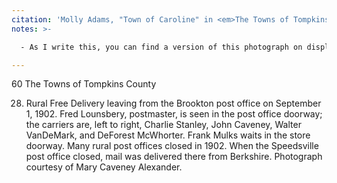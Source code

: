 ```yaml
---
citation: 'Molly Adams, "Town of Caroline" in <em>The Towns of Tompkins County: From Podunk to the Magnetic Springs</em> edited by Jane Marsh Dieckmann, p60.'
notes: >-

  - As I write this, you can find a version of this photograph on display at the Caroline History Room, Slaterville Springs NY, as well as the small lobby area of the Brooktondale Post Office.

---
```

60 The Towns of Tompkins County 

28. Rural Free Delivery leaving from the Brookton post office on September 1, 1902. Fred Lounsbery, postmaster, is seen in the post office doorway; the carriers are, left to right, Charlie Stanley, John Caveney, Walter VanDeMark, and DeForest McWhorter. Frank Mulks waits in the store doorway. Many rural post offices closed in 1902. When the Speedsville post office closed, mail was delivered there from Berkshire. Photograph courtesy of Mary Caveney Alexander.
